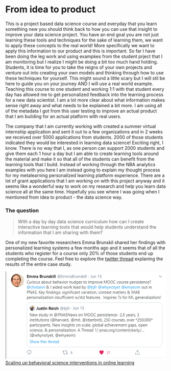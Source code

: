 # From idea to product

This is a project based data science course and everyday that you learn something new you should think back to how you can use that insight to improve your data science project. You have an end goal
you are not just learning these tools and techniques for the sake of learning them, we want to apply these concepts to the real world! More specifically we want to apply this information to
our product and this is important. So far I have been doing the leg work and using exampkes from the student prject that I am monitoring but I realize I might be doing a bit too much hand holding.
Students, it is time for you to take the reigns of your own projects and venture out into creating your own models and thinking through how to use these techniques for yourself. This might sound
a little scary but I will stil be here to guide you on your journey AND I will use a real world example. Teaching this course to one student and working 1:1 with that student every day has 
allowed me to get personalized feedback into the learning process for a new data scientist. I am a lot more clear about what information makes sense right away and what needs to be 
explained a bit more. I am using all of the metadata I got from this user testing to improve an actual product that I am building for an actual platform with real users.

The company that I am currently working with created a summer virtual internship application and sent it out to a few organizations and in 2 weeks we received over 5000 applications from students.
2000 of those students indicated they would be interested in learning data science! Exciting right, I know. There is no way that I, as one person can support 2000 students and give them each 1 hour a day
but I am able to create learning tools around the material and make it so that all of the students can benefit from the learning tools that I build. Instead of working through the NBA
analytics examples with you here I am instead going to explain my thought process for my metalearning personalized learning platform experience. There are a lot of grant applications
that I am working on with this project anyway and it seems like a wonderful way to work on my research and help you learn data science all at the same time. 
Hopefully you see where I was going when I mentioned from idea to product - the data science way.

### The question
> With a day by day data science curriculum how can I create interactive learning tools that would help students understand the information that I am sharing with them?

One of my new favorite researchers Emma Brunskil shared her findings with personalized learning systems a few months ago and it seems that of all the students who register for a course only
20% of those students end up completing the course. Feel free to explore the [twitter thread](https://threadreaderapp.com/thread/1272705226512969728.html) explaning the results of the entire case study.

![alt text](https://github.com/amblount/datasciencesummerprogram/blob/master/EbrunskillTweet.PNG)
[Scaling up behavioral science interventions in online learning](https://www.pnas.org/content/117/26/14900)
